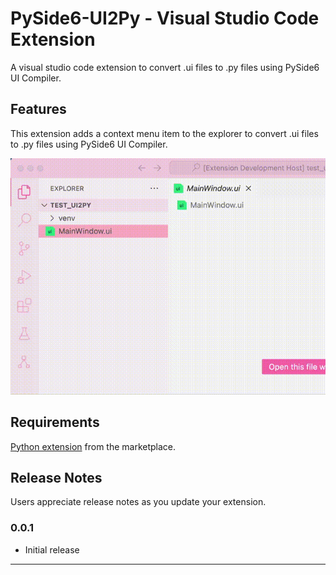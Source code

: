 # PySide6-UI2Py - Visual Studio Code Extension

A visual studio code extension to convert .ui files to .py files using PySide6 UI Compiler.

## Features

This extension adds a context menu item to the explorer to convert .ui files to .py files using PySide6 UI Compiler.

<img src=https://raw.githubusercontent.com/TwizzyIndy/PySide6-UI2Py/main/images/PySide6-UI2Py_1.gif>

## Requirements

[Python extension](https://marketplace.visualstudio.com/items?itemName=ms-python.python) from the marketplace.

## Release Notes

Users appreciate release notes as you update your extension.

### 0.0.1

- Initial release

---

